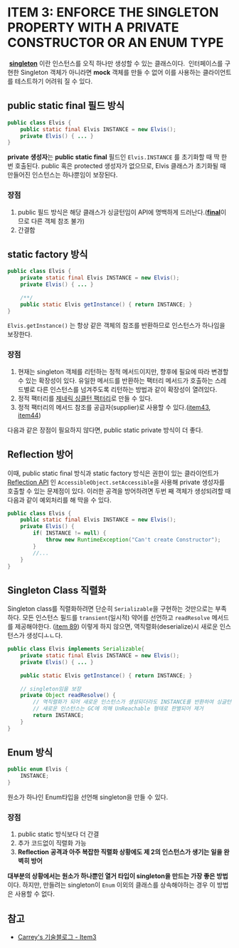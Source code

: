 # ITEM 3: ENFORCE THE SINGLETON PROPERTY WITH A PRIVATE CONSTRUCTOR OR AN ENUM TYPE

 [**singleton**](../design_pattern/singleton_pattern.md) 이란 인스턴스를 오직 하나만 생성할 수 있는 클래스이다.  인터페이스를 구현한 Singleton 객체가 아니라면 **mock**  객체를 만들 수 없어 이를 사용하는 클라이언트를 테스트하기 어려워 질 수 있다.

## public static final 필드 방식

```java
public class Elvis {
    public static final Elvis INSTANCE = new Elvis();
    private Elvis() { ... }
}
```

**private 생성자**는 **public static final** 필드인 `Elvis.INSTANCE` 를 초기화할 때 딱 한번 호출된다. public 혹은 protected 생성자가 없으므로, Elvis 클래스가 초기화될 때 만들어진 인스턴스는 하나뿐임이 보장된다. 

### 장점

1. public 필드 방식은 해당 클래스가 싱글턴임이 API에 명백하게 드러난다.([**final**](../문법/java-class.md)이므로 다른 객체 참조 불가)
2. 간결함

## static factory 방식

```java
public class Elvis {
    private static final Elvis INSTANCE = new Elvis();
    private Elvis() { ... }
  
  	/**/
  	public static Elvis getInstance() { return INSTANCE; }
}
```

`Elvis.getInstance()` 는 항상 같은 객체의 참조를 반환하므로 인스턴스가 하나임을 보장한다.

### 장점

1. 현재는 singleton 객체를 리턴하는 정적 메서드이지만, 향후에 필요에 따라 변경할 수 있는 확장성이 있다. 유일한 메서드를 반환하는 팩터리 메서드가 호출하는 스레드별로 다른 인스턴스를 넘겨주도록 리턴하는 방법과 같이 확장성이 열려있다.
2. 정적 팩터리를 [제네릭 싱클턴 팩터리]()로 만들 수 있다.
3. 정적 팩터리의 메서드 참조를 공급자(supplier)로 사용할 수 있다.([item43](), [item44]())

다음과 같은 장점이 필요하지 않다면, public static private 방식이 더 좋다.

## Reflection 방어

이때, public static final 방식과 static factory 방식은 권한이 있는 클라이언트가 [Reflection API]() 인 `AccessibleObject.setAccessible`을 사용해 private 생성자를 호출할 수 있는 문제점이 있다. 이러한 공격을 방어하려면 두번 째 객체가 생성되려할 때 다음과 같이 예외처리를 해 막을 수 있다.

```java
public class Elvis {
    public static final Elvis INSTANCE = new Elvis();
    private Elvis() { 
      	if( INSTANCE != null) {
            throw new RuntimeException("Can't create Constructor");
        }	
      	//... 
    }
}
```

## Singleton Class 직렬화

Singleton class를 직렬화하려면 단순히 `Serializable`을 구현하는 것만으로는 부족하다. 모든 인스턴스 필드를 `transient`(일시적) 약어를 선언하고 `readResolve` 메서드를 제공해야한다. ([item 89]()) 이렇게 하지 않으면, 역직렬화(deserialize)시 새로운 인스턴스가 생성디ㅗㄴ다.

```java
public class Elvis implements Serializable{
    private static final Elvis INSTANCE = new Elvis();
    private Elvis() { ... }
  
  	public static Elvis getInstance() { return INSTANCE; }
  
  	// singleton임을 보장
  	private Object readResolve() {
      	// 역직렬화가 되어 새로운 인스턴스가 생성되더라도 INSTANCE를 반환하여 싱글턴 보장
       	// 새로운 인스턴스는 GC에 의해 UnReachable 형태로 판별되어 제거
      	return INSTANCE;
    }
}
```

## Enum 방식

```java
public enum Elvis {
  	INSTANCE;
}
```

원소가 하나인 Enum타입을 선언해 singleton을 만들 수 있다.

### 장점

1. public static 방식보다 더 간결
2. 추가 코드없이 직렬화 가능
3. **Reflection 공격과 아주 복잡한 직렬화 상황에도 제 2의 인스턴스가 생기는 일을 완벽히 방어** 

**대부분의 상황에서는 원소가 하나뿐인 열거 타입이 singleton을 만드는 가장 좋은 방법**이다. 하지만, 만들려는 singleton이 `Enum` 이외의 클래스를 상속해야하는 경우 이 방법은 사용할 수 없다.



## 참고

- [Carrey's 기술블로그 - Item3](https://jaehun2841.github.io/2019/01/07/effective-java-item3/#%EC%97%B4%EA%B1%B0-%ED%83%80%EC%9E%85enum%EC%9D%84-%EC%9D%B4%EC%9A%A9%ED%95%9C-%EC%8B%B1%EA%B8%80%ED%84%B4-%EA%B0%9D%EC%B2%B4-%EC%83%9D%EC%84%B1)